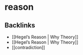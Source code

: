 # reason



## Backlinks

-   [[Hegel&rsquo;s Reason | Why Theory]]
-   [[Hegel&rsquo;s Reason | Why Theory]]
-   [[contradiction]]
